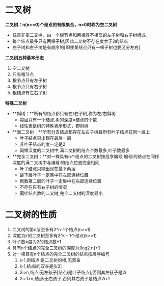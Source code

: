 # 二叉树

**二叉树：**n\(n&gt;=0\)个结点的有限集合，n=0时称为**空二叉树**

* 任意非空二叉树，由一个根节点和两棵互不相交的左子树和右子树组成。
* 每个结点最多只有两棵子树,因此二叉树不存在度大于2的结点
* 左子树和右子树是有顺序的\[即使某结点只有一棵子树也要区分左右\]

**二叉树五种基本形态**  
1. 空二叉树  
2. 只有根节点  
3. 根节点只有左子树  
4. 根节点只有右子树  
5. 根结点有左右子树

**特殊二叉树**

* **斜树：**所有的结点都只有左/右子树,称为左/右斜树
  * 每层只有一个结点,树的深度=结点的个数
  * 线性表是树的特殊表示形式，即斜树
* **满二叉树：**所有分支结点都存在左右子树且所有叶子结点在同一层上
  * 叶子结点只出现在最后一层
  * 非叶子结点的度一定是2
  * 同样深度的二叉树中,满二叉树的结点个数最多,叶子数最多
* **完全二叉树：**对一棵具有n个结点的二叉树按层序编号,编号i的结点在同样深度的满二叉树中与编号i的结点位置完全相同
  * 叶子结点只能出现在最下两层
  * 最下层叶子一定集中在左部连续位置
  * 倒数第二层的叶子一定集中在右部连续位置
  * 不存在只有右子树的情况
  * 同样结点数的二叉树,完全二叉树的深度最小

# 二叉树的性质

1. 二叉树的第n层至多有2^n-1个结点\(n&gt;=1\)
2. 深度为k的二叉树至多有2^k - 1个结点\(k&gt;=1\)
3. 叶子数=度为2的结点数+1
4. 具有n个结点的完全二叉树的深度为\[log2 n\]+1
5. 对一棵具有n个结点的完全二叉树的结点按层序编号
   1. i=1,则结点i是二叉树的根,无双亲
   2. i&gt;1,结点i的双亲是\[i/2\]
   3. 2i&gt;n,结点i无左孩子\[结点i是叶子结点\];否则其左孩子是2i
   4. 2i+1&gt;n,结点i无右孩子,否则其右孩子是结点2i+1



